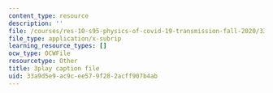 ```yaml
---
content_type: resource
description: ''
file: /courses/res-10-s95-physics-of-covid-19-transmission-fall-2020/33a9d5e9ac9cee579f282acff907b4ab_NJST-IUGBUA.srt
file_type: application/x-subrip
learning_resource_types: []
ocw_type: OCWFile
resourcetype: Other
title: 3play caption file
uid: 33a9d5e9-ac9c-ee57-9f28-2acff907b4ab
---
```

